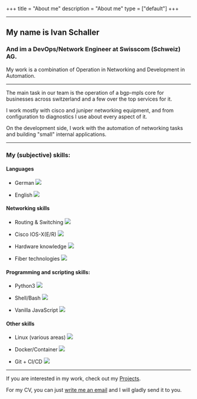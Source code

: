 +++
title = "About me"
description = "About me"
type = ["default"]
+++

---

## My name is Ivan Schaller

### And im a DevOps/Network Engineer at Swisscom (Schweiz) AG.

My work is a combination of Operation in Networking and Development in Automation.

---

The main task in our team is the operation of a bgp-mpls core for businesses across switzerland and a few over the top services for it.

I work mostly with cisco and juniper networking equipment, and from configuration to diagnostics I use about every aspect of it.

On the development side, I work with the automation of networking tasks and building "small" internal applications.

---

### My (subjective) skills:

#### Languages

-   German
    ![](https://geps.dev/progress/100)

-   English
    ![](https://geps.dev/progress/85)

#### Networking skills

-   Routing & Switching
    ![](https://geps.dev/progress/85)

-   Cisco IOS-X(E/R)
    ![](https://geps.dev/progress/80)

-   Hardware knowledge
    ![](https://geps.dev/progress/75)

-   Fiber technologies
    ![](https://geps.dev/progress/70)

#### Programming and scripting skills:

-   Python3
    ![](https://geps.dev/progress/80)

-   Shell/Bash
    ![](https://geps.dev/progress/80)

-   Vanilla JavaScript
    ![](https://geps.dev/progress/40)

#### Other skills

-   Linux (various areas)
    ![](https://geps.dev/progress/80)

-   Docker/Container
    ![](https://geps.dev/progress/75)

-   Git + CI/CD
    ![](https://geps.dev/progress/60)

---

If you are interested in my work, check out my [Projects](../projects).

For my CV, you can just [write me an email](mailto:ivan@schaller.sh) and I will gladly send it to you.
